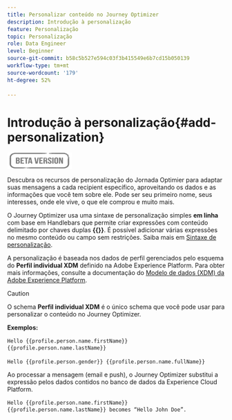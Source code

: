 ```yaml
---
title: Personalizar conteúdo no Journey Optimizer
description: Introdução à personalização
feature: Personalização
topic: Personalização
role: Data Engineer
level: Beginner
source-git-commit: b58c5b527e594c03f3b415549e6b7cd15b050139
workflow-type: tm+mt
source-wordcount: '179'
ht-degree: 52%

---
```


# Introdução à personalização{#add-personalization}

![](../assets/do-not-localize/badge.png)

Descubra os recursos de personalização do Jornada Optimier para adaptar suas mensagens a cada recipient específico, aproveitando os dados e as informações que você tem sobre ele. Pode ser seu primeiro nome, seus interesses, onde ele vive, o que ele comprou e muito mais.

O Journey Optimizer usa uma sintaxe de personalização simples **em linha** com base em Handlebars que permite criar expressões com conteúdo delimitado por chaves duplas **{{}}**. É possível adicionar várias expressões no mesmo conteúdo ou campo sem restrições. Saiba mais em [Sintaxe de personalização](personalization-syntax.md).

A personalização é baseada nos dados de perfil gerenciados pelo esquema do **Perfil individual XDM** definido na Adobe Experience Platform. Para obter mais informações, consulte a documentação do [Modelo de dados (XDM) da Adobe Experience Platform](https://experienceleague.adobe.com/docs/experience-platform/xdm/home.html?lang=pt-BR).

>[!CAUTION]
>O schema **Perfil individual XDM** é o único schema que você pode usar para personalizar o conteúdo no Journey Optimizer.

**Exemplos:**

```
Hello {{profile.person.name.firstName}} {{profile.person.name.lastName}}

Hello {{profile.person.gender}} {{profile.person.name.fullName}}
```

Ao processar a mensagem (email e push), o Journey Optimizer substitui a expressão pelos dados contidos no banco de dados da Experience Cloud Platform.

```
Hello {{profile.person.name.firstName}} {{profile.person.name.lastName}} becomes “Hello John Doe”.
```
